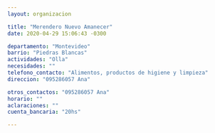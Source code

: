 ```yaml
---
layout: organizacion

title: "Merendero Nuevo Amanecer"
date: 2020-04-29 15:06:43 -0300

departamento: "Montevideo"
barrio: "Piedras Blancas"
actividades: "Olla"
necesidades: ""
telefono_contacto: "Alimentos, productos de higiene y limpieza"
direccion: "095286057 Ana"

otros_contactos: "095286057 Ana"
horario: ""
aclaraciones: ""
cuenta_bancaria: "20hs"

---
```

